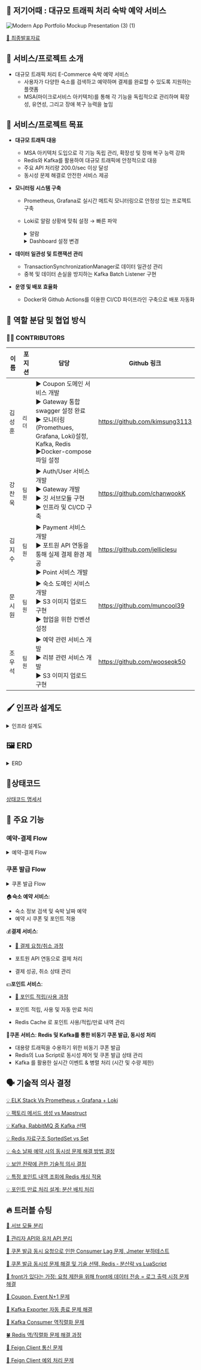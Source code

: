 ## 🏡 저기어때 : 대규모 트래픽 처리 숙박 예약 서비스

![Modern App Portfolio Mockup Presentation (3) (1)](https://github.com/user-attachments/assets/61b3d03e-f550-451f-9dab-c6416631ee1c)


[📃 최종발표자료](https://github.com/How-about-over-there/server/wiki/%5BDocs%5D-%EC%B5%9C%EC%A2%85-%EB%B0%9C%ED%91%9C-%EC%9E%90%EB%A3%8C)

## 👋 서비스/프로젝트 소개

<aside>

- 대규모 트래픽 처리 E-Commerce 숙박 예약 서비스
    - 사용자가 다양한 숙소를 검색하고 예약하며 결제를 완료할 수 있도록 지원하는 플랫폼
    - MSA(마이크로서비스 아키텍처)를 통해 각 기능을 독립적으로 관리하며 확장성, 유연성, 그리고 장애 복구 능력을 높임
</aside>

## 👑 서비스/프로젝트 목표

<aside>

- **대규모 트래픽 대응**
    - MSA 아키텍처 도입으로 각 기능 독립 관리, 확장성 및 장애 복구 능력 강화
    - Redis와 Kafka를 활용하여 대규모 트래픽에 안정적으로 대응
    - 주요 API 처리량 200.0/sec 이상 달성
    - 동시성 문제 해결로 안전한 서비스 제공


- **모니터링 시스템 구축**
    - Prometheus, Grafana로 실시간 메트릭 모니터링으로 안정성 있는 프로젝트 구축
    - Loki로 알람 상황에 맞춰 설정 → 빠른 파악
      <details>
        <summary>알람</summary>
            <image src="https://github.com/user-attachments/assets/2aa97fbc-df36-4572-9164-ce2379301c7a" width="900"></image>
            <image src="https://github.com/user-attachments/assets/02c21190-a6df-41ff-97e0-e05d168ff3ca" width="900" height="700"></image>
        </details>
      
      <details>
      <summary>Dashboard 설정 변경</summary>
            <image src="https://github.com/user-attachments/assets/dc5dfedd-a383-44a1-b61e-4b574ef1dce1" width="900"></image>
    </details>

 - **데이터 일관성 및 트랜잭션 관리**
   - TransactionSynchronizationManager로 데이터 일관성 관리
   - 중복 및 데이터 손실을 방지하는 Kafka Batch Listener 구현

- **운영 및 배포 효율화**
   - Docker와 Github Actions를 이용한 CI/CD 파이프라인 구축으로 배포 자동화
        
</aside>

## 🤝 역할 분담 및 협업 방식

### **🧑‍💻 CONTRIBUTORS**

| 이름      | 포지션   | 담당                                                                                                      | Github 링크                  |
|-----------|----------|-----------------------------------------------------------------------------------------------------------------------------|------------------------------|
| 김성훈     | `리더`     |▶ Coupon 도메인 서비스 개발 <br>▶ Gateway 통합 swagger 설정 완료<br>▶ 모니터링(Promethues, Grafana, Loki)설정, Kafka, Redis<br>▶Docker-compose 파일 설정| https://github.com/kimsung3113 |
| 강찬욱 | `팀원`     | ▶ Auth/User 서비스 개발<br>▶ Gateway 개발<br>▶ 깃 서브모듈 구현<br>▶ 인프라 및 CI/CD 구축<br>                                               | https://github.com/chanwookK     |
| 김지수 | `팀원`     | ▶ Payment 서비스 개발<br>▶ 포트원 API 연동을 통해 실제 결제 환경 제공<br>▶ Point 서비스 개발<br>| https://github.com/jelliclesu    |
| 문시원 | `팀원`     | ▶ 숙소 도메인 서비스 개발<br>▶ S3 이미지 업로드 구현<br>▶ 협업을 위한 컨벤션 설정<br>| https://github.com/muncool39    |
| 조우석 | `팀원`   | ▶ 예약 관련 서비스 개발<br>▶ 리뷰 관련 서비스 개발<br>▶ S3 이미지 업로드 구현                          | https://github.com/wooseok50    |

## 🖌 인프라 설계도
<details>
<summary>인프라 설계도</summary>
    <image src="https://github.com/user-attachments/assets/540b4e69-ff5a-4cf1-917a-96d365c9983e" width="900"></image>
</details>

## 🖼 ERD
<details>
<summary>ERD</summary>
    <image src="https://github.com/user-attachments/assets/9d3f9f53-3881-4c07-bf40-6b2d1f0cb220" width="900"></image>
</details>

## 🌟상태코드
[상태코드 명세서](https://github.com/How-about-over-there/server/wiki/%5BDocs%5D-Error-%EC%83%81%ED%83%9C-%EC%BD%94%EB%93%9C%ED%91%9C)

## 📄 주요 기능

### 예약-결제 Flow
<details>
<summary>예약-결제 Flow</summary>
    <image src="https://github.com/user-attachments/assets/1dbcfbbc-5454-43c3-9da4-8d0c474e3cf9" width="900"></image>
    <li> 예약에 쿠폰, 포인트가 모두 사용된 경우를 나타내며, 사용되지 않았을 경우 유효성 검사 및 상태 변경 진행되지 않음</li>
    <li> 현재 테스트 환경에서는 결제 URL 을 직접 브라우저에 입력해야 하지만, 최종적인 목표는 MVC 패턴</li>
    <li> 모든 요청의 실패에 대한 롤백 로직이 작성되어 있으며, 다이어그램 간소화를 위해 생략함 </li>
</details>

### 쿠폰 발급 Flow

<details>
<summary>쿠폰 발급 Flow</summary>
    <image src="https://github.com/user-attachments/assets/059c7716-6669-4c3b-854a-5464d080f135" width="900"></image>
</details>

<aside>  
    
🏠**숙소 예약 서비스**:

- 숙소 정보 검색 및 숙박 날짜 예약
- 예약 시 쿠폰 및 포인트 적용
</aside>

<aside>

💰**결제 서비스**:

- [📖 결제 요청/취소 과정](https://github.com/How-about-over-there/server/wiki/%5BDocs%5D-%EA%B2%B0%EC%A0%9C-%EC%9A%94%EC%B2%AD-&-%EA%B2%B0%EC%A0%9C-%EC%B7%A8%EC%86%8C-%EA%B3%BC%EC%A0%95)

- 포트원 API 연동으로 결제 처리
- 결제 성공, 취소 상태 관리
</aside>

<aside>

💵**포인트 서비스**:

- [📖 포인트 적립/사용 과정](https://github.com/How-about-over-there/server/wiki/%5BDocs%5D-%ED%8F%AC%EC%9D%B8%ED%8A%B8-%EC%A0%81%EB%A6%BD-&-%ED%8F%AC%EC%9D%B8%ED%8A%B8-%EC%82%AC%EC%9A%A9-%EA%B3%BC%EC%A0%95)

- 포인트 적립, 사용 및 자동 만료 처리
- Redis Cache 로 포인트 사용/적립/만료 내역 관리
</aside>

<aside>

🎫**쿠폰 서비스**: **Redis 및 Kafka를 통한 비동기 쿠폰 발급, 동시성 처리**

- 대용량 트래픽을 수용하기 위한 비동기 쿠폰 발급
- Redis의 Lua Script로 동시성 제어 및 쿠폰 발급 상태 관리
- Kafka 를 활용한 실시간 이벤트 & 병렬 처리 (시간 및 수량 제한)
</aside>

<aside>

## 🗣️ 기술적 의사 결정
[💡 ELK Stack Vs Prometheus + Grafana + Loki](https://github.com/How-about-over-there/server/wiki/%5BConcern%5D-ELK-Stack-Vs-Prometheus---Grafana---Loki)

[💡 팩토리 메서드 생성 vs Mapstruct](https://github.com/How-about-over-there/server/wiki/%5BConcern%5D-%ED%8E%99%ED%86%A0%EB%A6%AC-%EB%A9%94%EC%84%9C%EB%93%9C-%EC%83%9D%EC%84%B1-vs-Mapstruct)

[💡 Kafka, RabbitMQ 중 Kafka 선택](https://github.com/How-about-over-there/server/wiki/%5BConcern%5D-Kafka,-RabbitMQ-%EC%A4%91-Kafka-%EC%84%A0%ED%83%9D)

[💡 Redis 자료구조 SortedSet vs Set](https://github.com/How-about-over-there/server/wiki/%5BConcern%5D-Redis-%EC%9E%90%EB%A3%8C%EA%B5%AC%EC%A1%B0-SortedSet-vs-Set)

[💡 숙소 날짜 예약 시의 동시성 문제 해결 방법 결정](https://github.com/How-about-over-there/server/wiki/%5BConcern%5D-%EB%8F%99%EC%8B%9C%EC%84%B1)

[💡 보안 전략에 관한 기술적 의사 결정](https://github.com/How-about-over-there/server/wiki/%5BConcern%5D-%EB%B3%B4%EC%95%88-%EC%A0%84%EB%9E%B5%EC%97%90-%EA%B4%80%ED%95%9C-%EA%B8%B0%EC%88%A0%EC%A0%81-%EC%9D%98%EC%82%AC-%EA%B2%B0%EC%A0%95)

[💡 특정 포인트 내역 조회에 Redis 캐싱 적용](https://github.com/How-about-over-there/server/wiki/%5BConcern%5D-%ED%8A%B9%EC%A0%95-%ED%8F%AC%EC%9D%B8%ED%8A%B8-%EB%82%B4%EC%97%AD-%EC%A1%B0%ED%9A%8C%EC%97%90-Redis-%EC%BA%90%EC%8B%B1-%EC%A0%81%EC%9A%A9)

[💡 포인트 만료 처리 설계: 분산 배치 처리](https://github.com/How-about-over-there/server/wiki/%5BConcern%5D-%ED%8F%AC%EC%9D%B8%ED%8A%B8-%EB%A7%8C%EB%A3%8C-%EC%B2%98%EB%A6%AC-%EC%84%A4%EA%B3%84:-%EB%B6%84%EC%82%B0-%EB%B0%B0%EC%B9%98-%EC%B2%98%EB%A6%AC)

## 🔥 트러블 슈팅

[🦄 서브 모듈 분리](https://github.com/How-about-over-there/server/wiki/%5BTrouble-Shooting%5D-%EC%84%9C%EB%B8%8C-%EB%AA%A8%EB%93%88-%EB%B6%84%EB%A6%AC)

[🌸 관리자 API와 유저 API 분리](https://github.com/How-about-over-there/server/wiki/%5BTrouble-Shooting%5D-%EA%B4%80%EB%A6%AC%EC%9E%90-API-%EC%99%80-%EC%9C%A0%EC%A0%80-API-%EB%B6%84%EB%A6%AC)

[🐢 쿠폰 발급 동시 요청으로 인한 Consumer Lag 문제, Jmeter 부하테스트](https://github.com/How-about-over-there/server/wiki/%5BTrouble-Shooting%5D-%EC%BF%A0%ED%8F%B0-%EB%B0%9C%EA%B8%89-%EB%8F%99%EC%8B%9C-%EC%9A%94%EC%B2%AD%EC%9C%BC%EB%A1%9C-%EC%9D%B8%ED%95%9C-Consumer-Lag-%EB%AC%B8%EC%A0%9C,-Jmeter-%EB%B6%80%ED%95%98%ED%85%8C%EC%8A%A4%ED%8A%B8)

[🐯 쿠폰 발급 동시성 문제 해결 및 기술 선택, Redis ‐ 분산락 vs LuaScript](https://github.com/How-about-over-there/server/wiki/%5BTrouble-Shooting%5D-%EC%BF%A0%ED%8F%B0-%EB%B0%9C%EA%B8%89-%EB%8F%99%EC%8B%9C%EC%84%B1-%EB%AC%B8%EC%A0%9C-%ED%95%B4%EA%B2%B0-%EB%B0%8F-%EA%B8%B0%EC%88%A0-%EC%84%A0%ED%83%9D,-Redis-%E2%80%90-%EB%B6%84%EC%82%B0%EB%9D%BD-vs-LuaScript)

[🐥 front가 있다는 가정: 요청 제한을 위해  front에 데이터 전송 = 로그 출력 시점 문제 해결](https://github.com/How-about-over-there/server/wiki/%5BTrouble-Shooting%5D-%5Bfront%EA%B0%80-%EC%9E%88%EB%8B%A4%EB%8A%94-%EA%B0%80%EC%A0%95%5D-%EC%9A%94%EC%B2%AD-%EC%A0%9C%ED%95%9C%EC%9D%84-%EC%9C%84%ED%95%B4--front%EC%97%90-%EB%8D%B0%EC%9D%B4%ED%84%B0-%EC%A0%84%EC%86%A1-=-%EB%A1%9C%EA%B7%B8-%EC%B6%9C%EB%A0%A5-%EC%8B%9C%EC%A0%90-%EB%AC%B8%EC%A0%9C-%ED%95%B4%EA%B2%B0)

[🐻 Coupon, Event N+1 문제](https://github.com/How-about-over-there/server/wiki/%5BTrouble-Shooting%5D-Coupon,-Event-N-1-%EB%AC%B8%EC%A0%9C) 

[🦋 Kafka Exporter 자동 종료 문제 해결](https://github.com/How-about-over-there/server/wiki/%5BTrouble-Shooting%5D-Kafka-Exporter-%EC%9E%90%EB%8F%99-%EC%A2%85%EB%A3%8C-%EB%AC%B8%EC%A0%9C-%ED%95%B4%EA%B2%B0)

[🐰 Kafka Consumer 역직렬화 문제](https://github.com/How-about-over-there/server/wiki/%5BTrouble-Shooting%5D-Kafka-Consumer-%EC%97%AD%EC%A7%81%EB%A0%AC%ED%99%94-%EB%AC%B8%EC%A0%9C)

[🍀 Redis 역/직렬화 문제 해결 과정](https://github.com/How-about-over-there/server/wiki/%5BTrouble-Shooting%5D-Redis-%EC%97%AD-%EC%A7%81%EB%A0%AC%ED%99%94-%EB%AC%B8%EC%A0%9C-%ED%95%B4%EA%B2%B0-%EA%B3%BC%EC%A0%95)

[🎀 Feign Client 통신 문제](https://github.com/How-about-over-there/server/wiki/%5BTrouble-Shooting%5D-Feign-Client-%ED%86%B5%EC%8B%A0-%EB%AC%B8%EC%A0%9C)

[🐸 Feign Client 예외 처리 문제](https://github.com/How-about-over-there/server/wiki/%5BTrouble-Shooting%5D-Feign-Client-%EC%98%88%EC%99%B8-%EC%B2%98%EB%A6%AC-%EB%AC%B8%EC%A0%9C)
